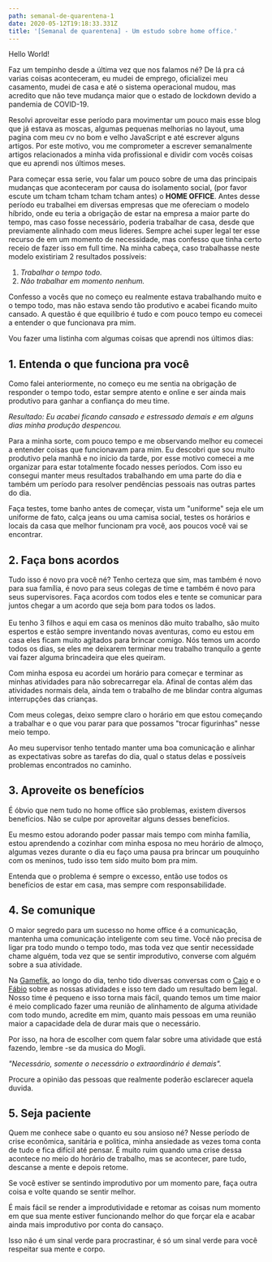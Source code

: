 ```yaml
---
path: semanal-de-quarentena-1
date: 2020-05-12T19:18:33.331Z
title: '[Semanal de quarentena] - Um estudo sobre home office.'
---
```

Hello World!

Faz um tempinho desde a última vez que nos falamos né? De lá pra cá varias coisas aconteceram, eu mudei de emprego, oficializei meu casamento, mudei de casa e até o sistema operacional mudou, mas acredito que não teve mudança maior que o estado de lockdown devido a pandemia de COVID-19.

Resolvi aproveitar esse período para movimentar um pouco mais esse blog que já estava as moscas, algumas pequenas melhorias no layout, uma pagina com meu cv no bom e velho JavaScript e até escrever alguns artigos. Por este motivo, vou me comprometer a escrever semanalmente artigos relacionados a minha vida profissional e dividir com vocês coisas que eu aprendi nos últimos meses.

Para começar essa serie, vou falar um pouco sobre de uma das principais mudanças que aconteceram por causa do isolamento social, (por favor escute um tcham tcham tcham tcham antes) o **HOME OFFICE**. Antes desse período eu trabalhei em diversas empresas que me ofereciam o modelo híbrido, onde eu teria a obrigação de estar na empresa a maior parte do tempo, mas caso fosse necessário, poderia trabalhar de casa, desde que previamente alinhado com meus lideres. Sempre achei super legal ter esse recurso de em um momento de necessidade, mas confesso que tinha certo receio de fazer isso em full time. Na minha cabeça, caso trabalhasse neste modelo existiriam 2 resultados possíveis:

1. _Trabalhar o tempo todo._
2. _Não trabalhar em momento nenhum._

Confesso a vocês que no começo eu realmente estava trabalhando muito e o tempo todo, mas não estava sendo tão produtivo e acabei ficando muito cansado. A questão é que equilíbrio é tudo e com pouco tempo eu comecei a entender o que funcionava pra mim.

Vou fazer uma listinha com algumas coisas que aprendi nos últimos dias:

## 1. Entenda o que funciona pra você

Como falei anteriormente, no começo eu me sentia na obrigação de responder o tempo todo, estar sempre atento e online e ser ainda mais produtivo para ganhar a confiança do meu time.

_Resultado: Eu acabei ficando cansado e estressado demais e em alguns dias minha produção despencou._

Para a minha sorte, com pouco tempo e me observando melhor eu comecei a entender coisas que funcionavam para mim. Eu descobri que sou muito produtivo pela manhã e no inicio da tarde, por esse motivo comecei a me organizar para estar totalmente focado nesses períodos. Com isso eu consegui manter meus resultados trabalhando em uma parte do dia e também um período para resolver pendências pessoais nas outras partes do dia.

Faça testes, tome banho antes de começar, vista um "uniforme" seja ele um uniforme de fato, calça jeans ou uma camisa social, testes os horários e locais da casa que melhor funcionam pra você, aos poucos você vai se encontrar.

## 2. Faça bons acordos

Tudo isso é novo pra você né? Tenho certeza que sim, mas também é novo para sua família, é novo para seus colegas de time e também é novo para seus supervisores. Faça acordos com todos eles e tente se comunicar para juntos chegar a um acordo que seja bom para todos os lados. \
\
Eu tenho 3 filhos e aqui em casa os meninos dão muito trabalho, são muito espertos e estão sempre inventando novas aventuras, como eu estou em casa eles ficam muito agitados para brincar comigo. Nós temos um acordo todos os dias, se eles me deixarem terminar meu trabalho tranquilo a gente vai fazer alguma brincadeira que eles queiram.

Com minha esposa eu acordei um horário para começar e terminar as minhas atividades para não sobrecarregar ela. Afinal de contas além das atividades normais dela, ainda tem o trabalho de me blindar contra algumas interrupções das crianças.

Com meus colegas, deixo sempre claro o horário em que estou começando a trabalhar e o que vou parar para que possamos "trocar figurinhas" nesse meio tempo.

Ao meu supervisor tenho tentado manter uma boa comunicação e alinhar as expectativas sobre as tarefas do dia, qual o status delas e possíveis problemas encontrados no caminho.

## 3. Aproveite os benefícios

É óbvio que nem tudo no home office são problemas, existem diversos benefícios. Não se culpe por aproveitar alguns desses benefícios.

Eu mesmo estou adorando poder passar mais tempo com minha família, estou aprendendo a cozinhar com minha esposa no meu horário de almoço, algumas vezes durante o dia eu faço uma pausa pra brincar um pouquinho com os meninos, tudo isso tem sido muito bom pra mim.

Entenda que o problema é sempre o excesso, então use todos os benefícios de estar em casa, mas sempre com responsabilidade.

## 4. Se comunique

O maior segredo para um sucesso no home office é a comunicação, mantenha uma comunicação inteligente com seu time. Você não precisa de ligar pra todo mundo o tempo todo, mas toda vez que sentir necessidade chame alguém, toda vez que se sentir improdutivo, converse com alguém sobre a sua atividade.

Na [Gamefik](https://gamefik.com), ao longo do dia, tenho tido diversas conversas com o [Caio](https://www.linkedin.com/in/caioxm/) e o [Fábio](https://www.linkedin.com/in/fabiomartineves/) sobre as nossas atividades e isso tem dado um resultado bem legal. Nosso time é pequeno e isso torna mais fácil, quando temos um time maior é meio complicado fazer uma reunião de alinhamento de alguma atividade com todo mundo, acredite em mim, quanto mais pessoas em uma reunião maior a capacidade dela de durar mais que o necessário.

Por isso, na hora de escolher com quem falar sobre uma atividade que está fazendo, lembre -se da musica do Mogli.

_"Necessário, somente o necessário o extraordinário é demais"._

Procure a opinião das pessoas que realmente poderão esclarecer aquela duvida.

## 5. Seja paciente

Quem me conhece sabe o quanto eu sou ansioso né? Nesse período de crise econômica, sanitária e politica, minha ansiedade as vezes toma conta de tudo e fica difícil até pensar. É muito ruim quando uma crise dessa acontece no meio do horário de trabalho, mas se acontecer, pare tudo, descanse a mente e depois retome.

Se você estiver se sentindo improdutivo por um momento pare, faça outra coisa e volte quando se sentir melhor.

É mais fácil se render a improdutividade e retomar as coisas num momento em que sua mente estiver funcionando melhor do que forçar ela e acabar ainda mais improdutivo por conta do cansaço. 

Isso não é um sinal verde para procrastinar, é só um sinal verde para você respeitar sua mente e corpo.
